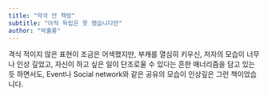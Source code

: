 ```yaml
---
title: "약국 안 책방"
subtitle: "아직 독립은 못 했습니다만"
author: "박훌륭"
---
```


격식 적이지 않은 표현이 조금은 어색했지만,
부캐를 열심히 키우신, 저자의 모습이 너무나 인상 깊었고,
자신이 하고 싶은 일이 단조로울 수 있다는 흔한 매너리즘을 담고 있는 듯 하면서도, Event나 Social network와 같은 공유의 모습이 인상깊은 그런 책이었습니다.